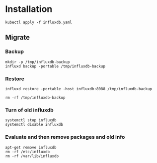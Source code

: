# Installation

```
kubectl apply -f influxdb.yaml
```

## Migrate

### Backup
```
mkdir -p /tmp/influxdb-backup
influxd backup -portable /tmp/influxdb-backup
```

### Restore
```
influxd restore -portable -host influxdb:8088 /tmp/influxdb-backup

rm -rf /tmp/influxdb-backup
```

### Turn of old influxdb
```
systemctl stop influxdb
systemctl disable influxdb
```

### Evaluate and then remove packages and old info
```
apt-get remove influxdb
rm -rf /etc/influxdb
rm -rf /var/lib/influxdb
```

